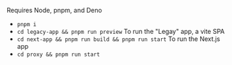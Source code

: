 Requires Node, pnpm, and Deno

- `pnpm i`
- `cd legacy-app && pnpm run preview` To run the "Legay" app, a vite SPA
- `cd next-app && pnpm run build && pnpm run start` To run the Next.js app
- `cd proxy && pnpm run start`
